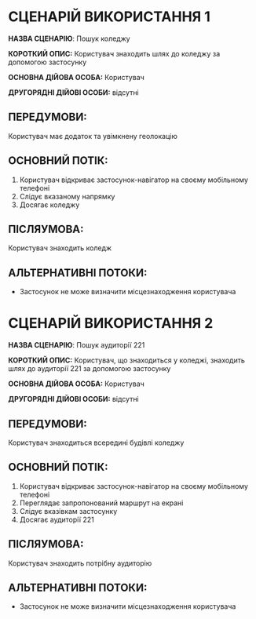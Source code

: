 # СЦЕНАРІЙ ВИКОРИСТАННЯ 1

**НАЗВА СЦЕНАРІЮ**:	Пошук коледжу

**КОРОТКИЙ ОПИС:** Користувач знаходить шлях до коледжу за допомогою застосунку

**ОСНОВНА ДІЙОВА ОСОБА:** Користувач

**ДРУГОРЯДНІ ДІЙОВІ ОСОБИ:** відсутні

## ПЕРЕДУМОВИ:

Користувач має додаток та увімкнену геолокацію

## ОСНОВНИЙ ПОТІК:
1.	Користувач відкриває застосунок-навігатор на своєму мобільному телефоні
2.	Слідує вказаному напрямку
3.	Досягає коледжу

## ПІСЛЯУМОВА:

Користувач знаходить коледж

## АЛЬТЕРНАТИВНІ ПОТОКИ:

* Застосунок не може визначити місцезнаходження користувача

# СЦЕНАРІЙ ВИКОРИСТАННЯ 2

**НАЗВА СЦЕНАРІЮ**:	Пошук аудиторії 221

**КОРОТКИЙ ОПИС:** Користувач, що знаходиться у коледжі, знаходить шлях до аудиторії 221 за допомогою застосунку

**ОСНОВНА ДІЙОВА ОСОБА:** Користувач

**ДРУГОРЯДНІ ДІЙОВІ ОСОБИ:** відсутні

## ПЕРЕДУМОВИ:

Користувач знаходиться всередині будівлі коледжу

## ОСНОВНИЙ ПОТІК:
1.	Користувач відкриває застосунок-навігатор на своєму мобільному телефоні
2.	Переглядає запропонований маршрут на екрані
3.	Слідує вказівкам застосунку
4.	Досягає аудиторії 221

## ПІСЛЯУМОВА:

Користувач знаходить потрібну аудиторію

## АЛЬТЕРНАТИВНІ ПОТОКИ:

* Застосунок не може визначити місцезнаходження користувача

